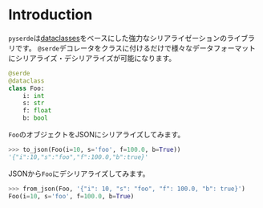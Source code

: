 # Introduction

`pyserde`は[dataclasses](https://docs.python.org/3/library/dataclasses.html)をベースにした強力なシリアライゼーションのライブラリです。 `@serde`デコレータをクラスに付けるだけで様々なデータフォーマットにシリアライズ・デシリアライズが可能になります。

```python
@serde
@dataclass
class Foo:
    i: int
    s: str
    f: float
    b: bool
```

`Foo`のオブジェクトをJSONにシリアライズしてみます。

```python
>>> to_json(Foo(i=10, s='foo', f=100.0, b=True))
'{"i":10,"s":"foo","f":100.0,"b":true}'
```

JSONから`Foo`にデシリアライズしてみます。
```python
>>> from_json(Foo, '{"i": 10, "s": "foo", "f": 100.0, "b": true}')
Foo(i=10, s='foo', f=100.0, b=True)
```
